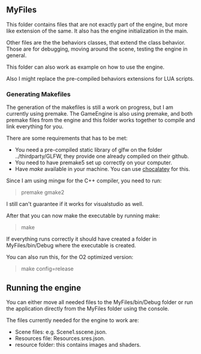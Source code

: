## MyFiles
This folder contains files that are not exactly part of the engine, but more like extension of the same. It also has the engine initialization in the main.

Other files are the the behaviors classes, that extend the class behavior. Those are for debugging, moving around the scene, testing the engine in general.

This folder can also work as example on how to use the engine.

Also I might replace the pre-compiled behaviors extensions for LUA scripts.

### Generating Makefiles
The generation of the makefiles is still a work on progress, but I am currently using premake. The GameEngine is also using premake, and both premake files from the engine and this folder works together to compile and link everything for you.

There are some requirements that has to be met:
- You need a pre-compiled static library of glfw on the folder ../thirdparty/GLFW, they provide one already compiled on their github.
- You need to have premake5 set up correctly on your computer.
- Have *make* available in your machine. You can use [chocalatey](https://community.chocolatey.org/packages/make) for this.

Since I am using mingw for the C++ compiler, you need to run:
> premake gmake2

I still can't guarantee if it works for visualstudio as well.

After that you can now make the executable by running make:
> make

If everything runs correctly it should have created a folder in MyFiles/bin/Debug where the executable is created.

You can also run this, for the O2 optimized version:
> make config=release

## Running the engine
You can either move all needed files to the MyFiles/bin/Debug folder or run the application directly from the MyFiles folder using the console.

The files currently needed for the engine to work are:
- Scene files: e.g. Scene1.sscene.json.
- Resources file: Resources.sres.json.
- resource folder: this contains images and shaders.




